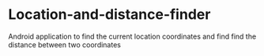 # Location-and-distance-finder
Android application to find the current location coordinates and find find the distance between two coordinates
